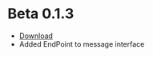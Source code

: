 # Beta 0.1.3 #
  * [Download](http://emcaster.googlecode.com/files/Emcaster.0.1.3.zip)
  * Added EndPoint to message interface